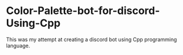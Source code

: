 # Color-Palette-bot-for-discord-Using-Cpp
This was my attempt at creating a discord bot using Cpp programming language.
